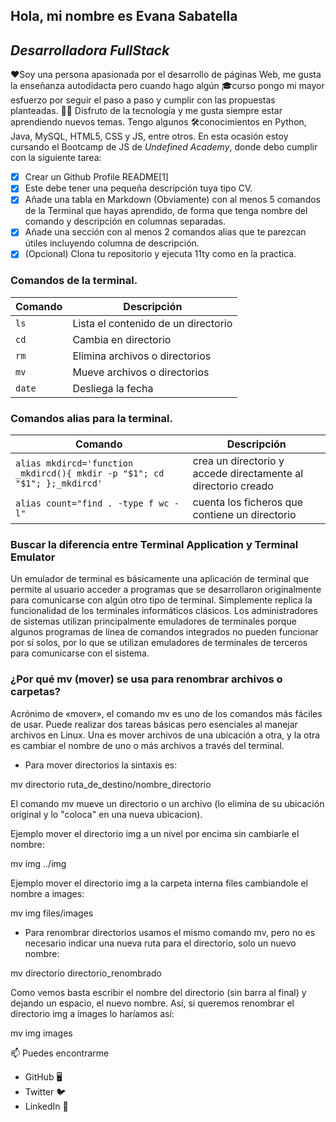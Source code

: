 ## Hola, mi nombre es Evana Sabatella
## _Desarrolladora FullStack_

❤️Soy una persona apasionada por el desarrollo de páginas Web, me gusta la enseñanza autodidacta pero cuando hago algún 🎓curso pongo mi mayor esfuerzo por seguir el paso a paso y cumplir con las propuestas planteadas.
👨‍💻 Disfruto de la tecnología y me gusta siempre estar aprendiendo nuevos temas. Tengo algunos 🛠️conocimientos en Python, Java, MySQL, HTML5, CSS y JS, entre otros.
En esta ocasión estoy cursando el Bootcamp de JS de *Undefined Academy*, donde debo cumplir con la siguiente tarea:
- [x] Crear un Github Profile README[1]
- [x] Este debe tener una pequeña descripción tuya tipo CV.
- [x] Añade una tabla en Markdown (Obviamente) con al menos 5 comandos de la Terminal que hayas aprendido, de forma que tenga nombre del comando y descripción en columnas separadas.
- [x] Añade una sección con al menos 2 comandos alias que te parezcan útiles incluyendo columna de descripción.
- [x] (Opcional) Clona tu repositorio y ejecuta 11ty como en la practica.

### Comandos de la terminal.

|   Comando   |    Descripción                      |
|-------------|-------------------------------------|
| ```ls ```   | Lista el contenido de un directorio |
| ```cd ```   | Cambia en directorio                |
| ```rm ```   | Elimina archivos o directorios      |
| ```mv ```   | Mueve archivos o directorios        |
| ```date ``` | Desliega la fecha                   |

### Comandos alias para la terminal.

|                                  Comando                                    |    Descripción                                                  |
|-----------------------------------------------------------------------------|-----------------------------------------------------------------|
|```alias mkdircd='function _mkdircd(){ mkdir -p "$1"; cd "$1"; };_mkdircd'```|crea un directorio y accede directamente al directorio creado    |
|```alias count="find . -type f wc -l" ```                                    |cuenta los ficheros que contiene un directorio                   |

### Buscar la diferencia entre Terminal Application y Terminal Emulator
Un emulador de terminal es básicamente una aplicación de terminal que permite al usuario acceder a programas que se desarrollaron originalmente para comunicarse con algún otro tipo de terminal. Simplemente replica la funcionalidad de los terminales informáticos clásicos. Los administradores de sistemas utilizan principalmente emuladores de terminales porque algunos programas de línea de comandos integrados no pueden funcionar por sí solos, por lo que se utilizan emuladores de terminales de terceros para comunicarse con el sistema.

### ¿Por qué mv (mover) se usa para renombrar archivos o carpetas?
Acrónimo de «mover», el comando mv es uno de los comandos más fáciles de usar. Puede realizar dos tareas básicas pero esenciales al manejar archivos en Linux. Una es mover archivos de una ubicación a otra, y la otra es cambiar el nombre de uno o más archivos a través del terminal.  

* Para mover directorios la sintaxis es:  
   
mv directorio ruta_de_destino/nombre_directorio  

El comando mv mueve un directorio o un archivo (lo elimina de su ubicación original y lo "coloca" en una nueva ubicacion).  

Ejemplo mover el directorio img a un nivel por encima sin cambiarle el nombre:  

mv img ../img  

Ejemplo mover el directorio img a la carpeta interna files cambiandole el nombre a images:  

mv img files/images  

* Para renombrar directorios usamos el mismo comando mv, pero no es necesario indicar una nueva ruta para el directorio, solo un nuevo nombre:  
   
mv directorio directorio_renombrado  

Como vemos basta escribir el nombre del directorio (sin barra al final) y dejando un espacio, el nuevo nombre. Así, si queremos renombrar el directorio img a images lo haríamos así:  

mv img images

📫 Puedes encontrarme
* GitHub 🖥️
* Twitter 🐦
* LinkedIn 💼
